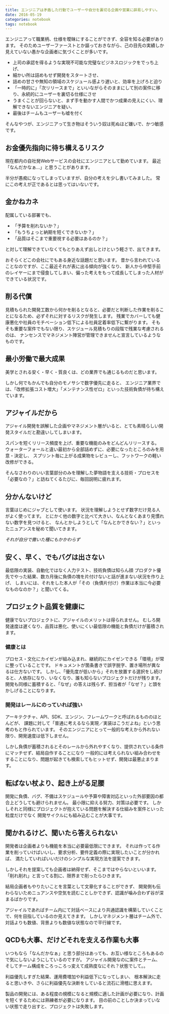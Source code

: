 ```yaml
---
title: エンジニアは矛盾した行動でユーザーや自分を裏切る企画や営業に辟易しやすい。
date: 2016-05-19
categories: notebook
tags: notebook
---
```


エンジニアって職業柄、仕様を曖昧にすることができず、全容を知る必要があります。
そのためユーザーファーストとか謳っておきながら、己の目先の実績しか見えていない愚かな企画者に気づくことが多いです。

- 上司の承認を得るような実現不可能な完璧なビジネスロジックをでっち上げ、
- 細かい所は詰めもせず開発をスタートさせ、
- 詰めの甘さや無知の領域のスケジュール感より遅いと、効率を上げろと迫り
- 「一時的に」「次リリースまで」といいながらそのままにして別の案件に移り、永続的にユーザーを裏切る仕様にさせ
- うまくことが回らないと、まず手を動かす人間でかつ成果の見えにくい、理解できないエンジニアを疑い、
- 最後はチームもユーザーも嘘を付く

そんなやつが、エンジニアって生き物はそういう奴は死ぬほど嫌いで、かつ敏感です。

## お金優先指向に待ち構えるリスク
現在都内の自社発Webサービスの会社にエンジニアとして勤めています。
最近「なんだかなぁ…」と思うことがあります。

半分が愚痴になってしまっていますが、自分の考えを少し書いてみました。
常にこの考えが正であるとは思ってはいないです。


## 金かねカネ
配属している部署でも、

* 「予算を削れないか？」
* 「もうちょっと納期を短くできないか？」
* 「品質はそこまで重要視する必要はあるのか？」

と対して理解できていなくてもとりあえず出しとけという軽さで、出てきます。

おそらくどこの会社にでもある身近な話題だと思います。
昔から言われていることなのですが、ここ最近それが表に出る傾向が強くなり、
新人から中堅手前のレイヤーにまで侵食してしまい、偏った考えをもって成長してしまった人材ができている状況です。

## 削る代償
見積もられた開発工数から何かを削るとなると、必要だと判断した作業を削ることになるため、必ずそれに対するリスクが発生します。
残業でカバーしても健康悪化や社員のモチベーション低下による社員定着率低下に繋がります。
そもそも重要な案件でもない限り、スケジュール見積もりの段階で残業な考慮されるのは、
ナンセンスでマネジメント陣営が管理できませんと宣言しているようなものです。

## 最小労働で最大成果
美学とされる安く・早く・質良くは、どの業界でも通じるものだと思います。

しかし何でもかんでも自分のモノサシで数字優先に走ると、
エンジニア業界では、「改修拡張コスト増大」「メンテナンス性ゼロ」といった技術負債が待ち構えています。

## アジャイルだから
アジャイル開発を誤解した企画やマネジメント層がいると、とても素晴らしい開発スタイルだと勘違いしてしまいます。

スパンを短くリリース頻度を上げ、重要な機能のみをどんどんリリースする。
ウォーターフォールと違い最初から全部詰めずに、必要になったところのみを用意・決定し、
スプリント毎に上がる成果物をレビューし、フットワークの軽い改修ができる。

そんなさわりのいい言葉部分のみを理解した夢物語を支える技術・プロセスを「必要なの？」と訪ねてくるたびに、毎回説明に疲れます。

## 分かんないけど
言葉はじめにジャブとして使います。
状況を理解しようとせず数字だけ見る人がよく使ってます。
とにかく他の数字と比べて大きい、なんとなくあまり見慣れない数字を見つけると、
なんとかしようとして「なんとかできない？」といったニュアンスを秘めて聞いてきます。


*それが自分で撒いた種にもかかわらず*


## 安く、早く、でもバグは出さない
最低限の実装、自動化ではなく人力テスト、技術負債は知らん顔
プロダクト優先でやった結果、数カ月後に負債の塊を片付けないと話が進まない状況を作り上げ、
しまいには、それをした本人が「その（負債片付け）作業は本当に今必要なものなのか？」と聞いてくる。

## プロジェクト品質を健康に
健康でないプロジェクトに、アジャイルのメリットは得られません。
むしろ開発速度は遅くなり、品質は悪化、使いにくい最低限の機能と負債だけが蓄積されます。

### 健康とは
プロセス・文化にカイゼンが組み込まれ、継続的にカイゼンできる「環境」が常に整っていることです。
ドキュメントが箇条書きで誤字脱字、置き場所が異なるは仕方ないです。
しかし、「優先度が低いから」それを放置する選択をし続けると、人依存になり、いなくなり、誰も知らないプロジェクトだけが残ります。
開発も同様に蓄積すると、「なぜ」の答えは残らず、担当者が「なぜ？」と頭をかしげることになります。

### 開発はレールにのっていれば強い

アーキテクチャ、API、SDK、エンジン、フレームワークと呼ばれるもののほとんどが、
課題に対して「普通に考えるなら実現／実装はこうだよね」という思考のもと作られています。
そのエンジニアにとって一般的な考えから外れない限り、開発速度は低下しません。

しかし負債が蓄積されるとそのレールから外れやすくなり、提供されている条件にマッチせず、結局自作することになり
一般的には考えられない組み合わせをすることになり、問題が起きても検索してもヒットせず、開発は最悪止まります。

## 転ばない杖より、起き上がる足腰
開発に負債、バグ、不備はスケジュールや予算や障害対応といった外部要因の都合上どうしても避けられません。
最小限に抑える努力、対策は必要です。
しかしそれと同様にプロジェクトが抱えている問題を解決する仕組みを案件といった粒度だけでなく
開発サイクルにも組み込むことが大事です。

## 聞かれるけど、聞いたら答えられない
開発者は企画者よりも機能を本当に必要最低限にできます。
それは作ってる作業を削っていけばいいし、要求分析、要件定義の際に実現したいことが分かれば、
満たしていればいいだけのシンプルな実現方法を提案できます。

しかしそれを提案しても企画者は納得せず、そこまではやらないといいます。
「削れ削れ」と言ってる割に、限界まで削ったらひきます。

結局企画者もやりたいことを言葉として文章化することができず、
開発側も伝わらないためニュアンスや空気を読むことしかできず、認識が噛み合わず谷が深まるばかりです。

アジャイルであればチーム内にて対話ベースにより共通認識を構築していくことで、何を目指しているのか見えてきます。
しかしマネジメント層はチーム外で、対話よりも数値、背景よりも数値な状態なので平行線です。

## QCDも大事、だけどそれを支える作業も大事
いつもなら「なんだかなぁ」と思う部分はあっても、お互い様なところもあるので気にしないようにしているのですが。
アジャイル開発なのに案件とチーム、そしてチーム構成をころっころっ変えて成熟度なにそれ？状態でして。。

利益優先しすぎた結果、運用費増加や利益低下になってしまい、
根本解決に走ると思いきや、さらに利益優先な決断をしていると流石に滑稽に思えます。

製品の開発には、ある程度の規模になると規模に適した計画が必要になり、計画を短くするためには熟練者が必要になります。
目の前のことしか決まっていない状態で走り出すと、プロジェクトは失敗します。
